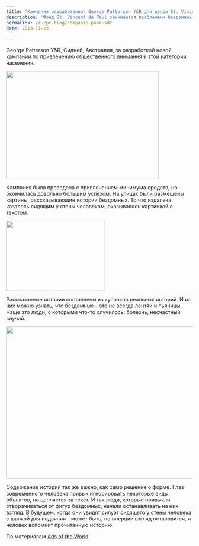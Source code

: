 ```yaml
---
title: 'Кампания разработанная George Patterson Y&R для фонда St. Vincent de Paul'
description: 'Фонд St. Vincent de Paul занимается проблемами бездомных, и обратилось к агентству George Patterson Y&amp;R, Сидней, Австралия, за разработкой новой кампании по привлечению общественного внимания к этой категории населения.'
permalink: /ru/pr-blog/companie-pour-sdf
date: 2013-11-23

---
```


George Patterson Y&R, Сидней, Австралия, за разработкой новой кампании по привлечению общественного внимания к этой категории населения.

<img src="{{ site.assets }}/upload/2-St-Vincent-de-Paul.jpg" alt="" class="post__img" width="412" height="291">

Кампания была проведена с привлечением минимума средств, но окончилась довольно большим успехом. На улицах были размещены картины, рассказывающие истории бездомных. То что издалека казалось сидящим у стены человеком, оказывалось картинкой с текстом.

<img src="{{ site.assets }}/upload/images%20(1)_1.jpg" alt="" class="post__img" width="267" height="189">

Рассказанные истории составлены из кусочков реальных историй. И из них можно узнать, что бездомные - это не всегда лентяи и пьяницы. Чаще это люди, с которыми что-то случилось: болезнь, несчастный случай.

<img src="{{ site.assets }}/upload/St_Vincent_de_Paul_Society_Jacques_ibelieveinadv.jpg" alt="" class="post__img" width="580" height="410">

Содержание историй так же важно, как само решение о форме. Глаз современного человека привык игнорировать некоторые виды объектов, но цепляется за текст. И так люди, которые привыкли отворачиваться от фигур бездомных, начали останавливать на них взгляд. В будущем, когда они увидят силуэт сидящего у стены человека с шапкой для подаяния - может быть, по инерции взгляд остановится, и человек вспомнит прочитанную историю.

По материалам <a href="http://adsoftheworld.com/media/outdoor/st_vincent_de_paul_society_steve">Ads of the World </a>

